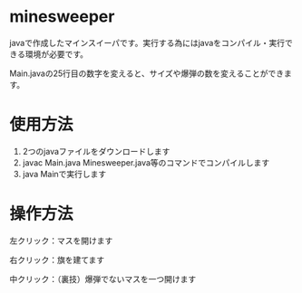 # minesweeper

javaで作成したマインスイーパです。実行する為にはjavaをコンパイル・実行できる環境が必要です。

Main.javaの25行目の数字を変えると、サイズや爆弾の数を変えることができます。

# 使用方法

1. 2つのjavaファイルをダウンロードします
1. javac Main.java Minesweeper.java等のコマンドでコンパイルします
1. java Mainで実行します

# 操作方法
左クリック：マスを開けます

右クリック：旗を建てます

中クリック：（裏技）爆弾でないマスを一つ開けます

